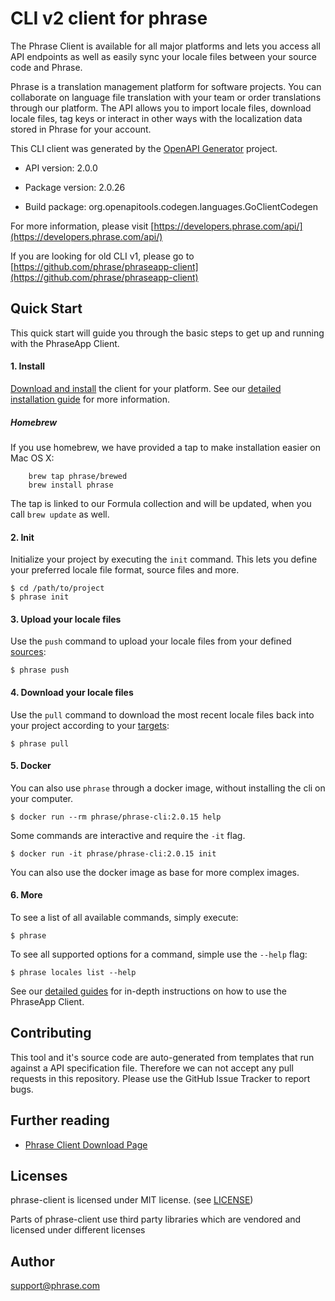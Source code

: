 # CLI v2 client for phrase

The Phrase Client is available for all major platforms and lets you access all API endpoints as well as easily sync your locale files between your source code and Phrase.

Phrase is a translation management platform for software projects. You can collaborate on language file translation with your team or order translations through our platform. The API allows you to import locale files, download locale files, tag keys or interact in other ways with the localization data stored in Phrase for your account.

This CLI client was generated by the [OpenAPI Generator](https://openapi-generator.tech) project.

- API version: 2.0.0
- Package version: 2.0.26

- Build package: org.openapitools.codegen.languages.GoClientCodegen

For more information, please visit [https://developers.phrase.com/api/](https://developers.phrase.com/api/)


If you are looking for old CLI v1, please go to [https://github.com/phrase/phraseapp-client](https://github.com/phrase/phraseapp-client)

## Quick Start

This quick start will guide you through the basic steps to get up and running with the PhraseApp Client.

#### 1. Install

[Download and install](https://phrase.com/cli) the client for your platform. See our [detailed installation guide](https://help.phrase.com/help/installation-1) for more information.

##### Homebrew

If you use homebrew, we have provided a tap to make installation easier on Mac OS X:

        brew tap phrase/brewed
        brew install phrase

The tap is linked to our Formula collection and will be updated, when you call `brew update` as well.

#### 2. Init

Initialize your project by executing the `init` command. This lets you define your preferred locale file format, source files and more.

    $ cd /path/to/project
    $ phrase init

#### 3. Upload your locale files

Use the `push` command to upload your locale files from your defined [sources](https://help.phrase.com/help/configuration):

    $ phrase push

#### 4. Download your locale files

Use the `pull` command to download the most recent locale files back into your project according to your [targets](https://help.phrase.com/help/configuration):

    $ phrase pull

#### 5. Docker

You can also use `phrase` through a docker image, without installing the cli on your computer.

    $ docker run --rm phrase/phrase-cli:2.0.15 help

Some commands are interactive and require the `-it` flag.

    $ docker run -it phrase/phrase-cli:2.0.15 init

You can also use the docker image as base for more complex images.

#### 6. More

To see a list of all available commands, simply execute:

    $ phrase

To see all supported options for a command, simple use the `--help` flag:

    $ phrase locales list --help

See our [detailed guides](https://help.phrase.com/help/phrase-in-your-terminal) for in-depth instructions on how to use the PhraseApp Client.

## Contributing

This tool and it's source code are auto-generated from templates that run against a API specification file. Therefore we can not accept any pull requests in this repository. Please use the GitHub Issue Tracker to report bugs.

## Further reading
* [Phrase Client Download Page](https://phrase.com/cli)

## Licenses

phrase-client is licensed under MIT license. (see [LICENSE](LICENSE))

Parts of phrase-client use third party libraries which are vendored and licensed under different licenses

## Author

support@phrase.com
